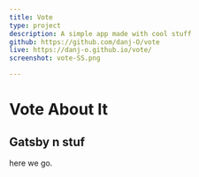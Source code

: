 ```yaml
---
title: Vote
type: project
description: A simple app made with cool stuff
github: https://github.com/danj-O/vote
live: https://danj-o.github.io/vote/
screenshot: vote-SS.png

---
```


# Vote About It

## Gatsby n stuf

here we go.